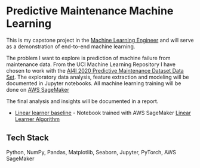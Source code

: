 
# Predictive Maintenance Machine Learning

This is my capstone project in the [Machine Learning Engineer](https://www.udacity.com/course/machine-learning-engineer-nanodegree--nd009t) and will serve as a demonstration of end-to-end machine learning.

The problem I want to explore is prediction of machine failure from maintenance data.
From the UCI Machine Learning Repository I have chosen to work with the [AI4I 2020 Predictive Maintenance Dataset Data Set](http://archive.ics.uci.edu/ml/datasets/AI4I+2020+Predictive+Maintenance+Dataset).
The exploratory data analysis, feature extraction and modeling will be documented in Jupyter notebooks.
All machine learning training will be done on [AWS SageMaker](https://aws.amazon.com/sagemaker/)

The final analysis and insights will be documented in a report.

* [Linear learner baseline](linear-learner-baseline.ipynb) - Notebook trained with AWS SageMaker [Linear Learner Algorithm](https://docs.aws.amazon.com/sagemaker/latest/dg/linear-learner.html)

## Tech Stack

Python, NumPy, Pandas, Matplotlib, Seaborn, Jupyter, PyTorch, AWS SageMaker
